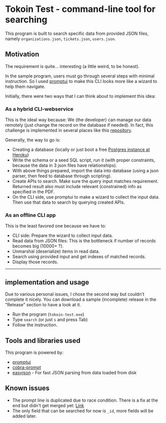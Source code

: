 # Tokoin Test - command-line tool for searching

This program is built to search specific data from provided JSON files, namely `organizations.json`, `tickets.json`, `users.json`.

## Motivation

The requirement is quite... interesting (a little weird, to be honest).

In the sample program, users must go through several steps with minimal instruction. So I used [promptui](https://github.com/manifoldco/promptui) to make this CLI looks more like a wizard to help them navigate.

Initially, there were two ways that I can think about to implement this idea:

### As a hybrid CLI-webservice

This is the ideal way because: We (the developer) can manage our data remotely (just change the record on the database if needed). In fact, this challenge is implemented in several places like this [repository](https://github.com/shubham-pathak22/zendesk-coding-challenge).

Generally, the way to go is:

- Creating a database (locally or just boot a free [Postgres instance at Heroku](https://www.heroku.com/postgres))
- Write the schema or a seed SQL script, run it (with proper constraints, because the data in 3 json files have relationships).
- With above things prepared, import the data into database (using a json parser, then feed to database through scripting).
- Create APIs to search. Make sure the query input matches requirement. Returned result also must include relevant (constrained) info as specified in the PDF.
- On the CLI side, use promptui to make a wizard to collect the input data. Then use that data to search by querying created APIs.

### As an offline CLI app

This is the least favored one because we have to:

- CLI side: Prepare the wizard to collect input data.
- Read data from JSON files: This is the bottleneck if number of records becomes big (10000+ ?).
- Unmarshal (deserialize) items in read data.
- Search using provided input and get indexes of matched records.
- Display those records.

---

## implementation and usage

Due to various personal issues, I chose the second way but couldn't complete it nicely.
You can download a sample (incomplete) release in the "Release" section to have a look at it.

- Run the program (`tokoin-test.exe`)
- Type `search` (or just `s` and press Tab)
- Follow the instruction.

## Tools and libraries used

This program is powered by:

- [promptui](https://github.com/manifoldco/promptui)
- [cobra-prompt](cobra-prompt)
- [easyjson](jsonparser) - For fast JSON parsing from data loaded from disk

## Known issues

- The prompt line is duplicated due to race condition. There is a fix at the end but didn't get merged yet: [Link](https://github.com/manifoldco/promptui/issues/129)
- The only field that can be searched for now is `_id`, more fields will be added later.
